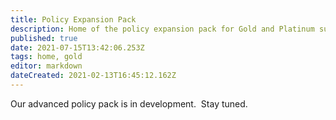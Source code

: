```yaml
---
title: Policy Expansion Pack
description: Home of the policy expansion pack for Gold and Platinum subscribers.
published: true
date: 2021-07-15T13:42:06.253Z
tags: home, gold
editor: markdown
dateCreated: 2021-02-13T16:45:12.162Z
---
```


Our advanced policy pack is in development.  Stay tuned.